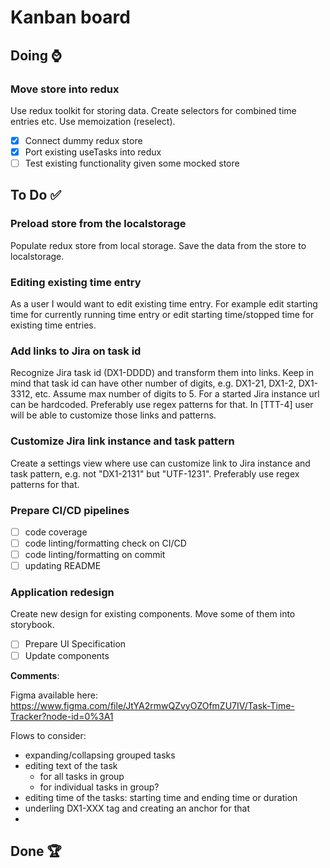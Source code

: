 # Kanban board

## Doing ⌚

### Move store into redux 

Use redux toolkit for storing data. Create selectors for combined time entries etc. Use memoization (reselect).

- [x] Connect dummy redux store
- [x] Port existing useTasks into redux
- [ ] Test existing functionality given some mocked store

## To Do ✅

### Preload store from the localstorage

Populate redux store from local storage. Save the data from the store to localstorage.

### Editing existing time entry 

As a user I would want to edit existing time entry. For example edit starting time for currently running time entry or edit starting time/stopped time for existing time entries.

### Add links to Jira on task id

Recognize Jira task id (DX1-DDDD) and transform them into links. Keep in mind that task id can have other number of digits, e.g. DX1-21, DX1-2, DX1-3312, etc. Assume max number of digits to 5. For a started Jira instance url can be hardcoded. Preferably use regex patterns for that. In [TTT-4] user will be able to customize those links and patterns.

### Customize Jira link instance and task pattern

Create a settings view where use can customize link to Jira instance and task pattern, e.g. not "DX1-2131" but "UTF-1231". Preferably use regex patterns for that.

### Prepare CI/CD pipelines

- [ ] code coverage
- [ ] code linting/formatting check on CI/CD
- [ ] code linting/formatting on commit
- [ ] updating README

### Application redesign

Create new design for existing components. Move some of them into storybook. 

- [ ] Prepare UI Specification
- [ ] Update components

**Comments**:

Figma available here: https://www.figma.com/file/JtYA2rmwQZvyOZOfmZU7IV/Task-Time-Tracker?node-id=0%3A1

Flows to consider:

- expanding/collapsing grouped tasks
- editing text of the task
  - for all tasks in group
  - for individual tasks in group?
- editing time of the tasks: starting time and ending time or duration
- underling DX1-XXX tag and creating an anchor for that
- 

## Done 🏆 


